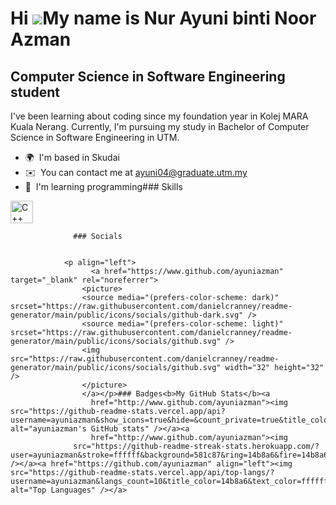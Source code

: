Hi ![](https://user-images.githubusercontent.com/18350557/176309783-0785949b-9127-417c-8b55-ab5a4333674e.gif)My name is Nur Ayuni binti Noor Azman
==================================================================================================================================================

Computer Science in Software Engineering student
------------------------------------------------

I've been learning about coding since my foundation year in Kolej MARA Kuala Nerang. Currently, I'm pursuing my study in Bachelor of Computer Science in Software Engineering in UTM.

*   🌍  I'm based in Skudai
*   ✉️  You can contact me at [ayuni04@graduate.utm.my](mailto:ayuni04@graduate.utm.my)
*   🧠  I'm learning programming### Skills 
<p align="left">
<a href="https://docs.microsoft.com/en-us/cpp/?view=msvc-170" target="_blank" rel="noreferrer"><img src="https://raw.githubusercontent.com/danielcranney/readme-generator/main/public/icons/skills/cplusplus-colored.svg" width="36" height="36" alt="C++" /></a>
                    </p>
                    
                  ### Socials
                  
                  
                <p align="left">
                      <a href="https://www.github.com/ayuniazman" target="_blank" rel="noreferrer">
                    <picture>
                    <source media="(prefers-color-scheme: dark)" srcset="https://raw.githubusercontent.com/danielcranney/readme-generator/main/public/icons/socials/github-dark.svg" />
                    <source media="(prefers-color-scheme: light)" srcset="https://raw.githubusercontent.com/danielcranney/readme-generator/main/public/icons/socials/github.svg" />
                    <img src="https://raw.githubusercontent.com/danielcranney/readme-generator/main/public/icons/socials/github.svg" width="32" height="32" />
                    </picture>
                    </a></p>### Badges<b>My GitHub Stats</b><a
                      href="http://www.github.com/ayuniazman"><img src="https://github-readme-stats.vercel.app/api?username=ayuniazman&show_icons=true&hide=&count_private=true&title_color=14b8a6&text_color=ffffff&icon_color=10b981&bg_color=581c87&hide_border=true&show_icons=true" alt="ayuniazman's GitHub stats" /></a><a
                      href="http://www.github.com/ayuniazman"><img
                  src="https://github-readme-streak-stats.herokuapp.com/?user=ayuniazman&stroke=ffffff&background=581c87&ring=14b8a6&fire=14b8a6&currStreakNum=ffffff&currStreakLabel=14b8a6&sideNums=ffffff&sideLabels=ffffff&dates=ffffff&hide_border=true" /></a><a href="https://github.com/ayuniazman" align="left"><img src="https://github-readme-stats.vercel.app/api/top-langs/?username=ayuniazman&langs_count=10&title_color=14b8a6&text_color=ffffff&icon_color=10b981&bg_color=581c87&hide_border=true&locale=en&custom_title=Top%20%Languages" alt="Top Languages" /></a>
